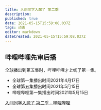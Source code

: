 ```yaml
---
title: 入间同学入魔了 第二季
description: 
published: true
date: 2021-05-15T15:59:08.037Z
tags: 动画
editor: markdown
dateCreated: 2021-05-15T15:59:08.037Z
---
```


## 哔哩哔哩先审后播

全球播出到第五集时，哔哩哔哩才上线了第一集。

+ 全球第一集播出时间2021年4月17日
+ 全球第五集播出时间2021年5月15日
+ 哔哩哔哩第一集播出时间2021年5月15日

[入间同学入魔了 第二季 - 哔哩哔哩](https://archive.is/jJ5Ji "https://www.bilibili.com/bangumi/play/ss38224")
